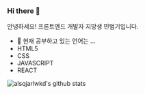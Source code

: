 ### Hi there 👋
안녕하세요! 프론트엔드 개발자 지망생 민범기입니다.

- 🌱 현재 공부하고 있는 언어는 ...
- HTML5
- CSS
- JAVASCRIPT
- REACT

            
![alsqjarlwkd's github stats](https://github-readme-stats.vercel.app/api?username=alsqjarlwkd&show_icons=true)

<!--
**alsqjarlwkd/alsqjarlwkd** is a ✨ _special_ ✨ repository because its `README.md` (this file) appears on your GitHub profile.

Here are some ideas to get you started:

- 🔭 I’m currently working on ...
- 🌱 I’m currently learning ...
- 👯 I’m looking to collaborate on ...
- 🤔 I’m looking for help with ...
- 📫 How to reach me: ...
- 😄 Pronouns: ...
- ⚡ Fun fact: ...
-->
